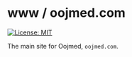 # www / oojmed.com
[![License: MIT](https://img.shields.io/badge/License-MIT-blue.svg)](https://choosealicense.com/licenses/mit/l)

The main site for Oojmed, `oojmed.com`.
